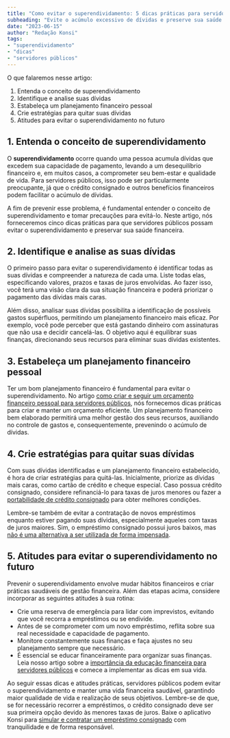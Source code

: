 ```yaml
---
title: "Como evitar o superendividamento: 5 dicas práticas para servidores públicos"
subheading: "Evite o acúmulo excessivo de dívidas e preserve sua saúde financeira."
date: "2023-06-15"
author: "Redação Konsi"
tags:
- "superendividamento"
- "dicas"
- "servidores públicos"
---
```


O que falaremos nesse artigo:

1. Entenda o conceito de superendividamento
2. Identifique e analise suas dívidas
3. Estabeleça um planejamento financeiro pessoal
4. Crie estratégias para quitar suas dívidas
5. Atitudes para evitar o superendividamento no futuro

## 1. Entenda o conceito de superendividamento

O **superendividamento** ocorre quando uma pessoa acumula dívidas que excedem sua capacidade de pagamento, levando a um desequilíbrio financeiro e, em muitos casos, a comprometer seu bem-estar e qualidade de vida. Para servidores públicos, isso pode ser particularmente preocupante, já que o crédito consignado e outros benefícios financeiros podem facilitar o acúmulo de dívidas.

A fim de prevenir esse problema, é fundamental entender o conceito de superendividamento e tomar precauções para evitá-lo. Neste artigo, nós forneceremos cinco dicas práticas para que servidores públicos possam evitar o superendividamento e preservar sua saúde financeira. 

## 2. Identifique e analise as suas dívidas

O primeiro passo para evitar o superendividamento é identificar todas as suas dívidas e compreender a natureza de cada uma. Liste todas elas, especificando valores, prazos e taxas de juros envolvidas. Ao fazer isso, você terá uma visão clara da sua situação financeira e poderá priorizar o pagamento das dívidas mais caras.

Além disso, analisar suas dívidas possibilita a identificação de possíveis gastos supérfluos, permitindo um planejamento financeiro mais eficaz. Por exemplo, você pode perceber que está gastando dinheiro com assinaturas que não usa e decidir cancelá-las. O objetivo aqui é equilibrar suas finanças, direcionando seus recursos para eliminar suas dívidas existentes.

## 3. Estabeleça um planejamento financeiro pessoal

Ter um bom planejamento financeiro é fundamental para evitar o superendividamento. No artigo [como criar e seguir um orçamento financeiro pessoal para servidores públicos](https://konsi.com.br/postagens/como-criar-e-seguir-um-oramento-financeiro-pessoal-para-servidores-pblicos.md), nós fornecemos dicas práticas para criar e manter um orçamento eficiente. Um planejamento financeiro bem elaborado permitirá uma melhor gestão dos seus recursos, auxiliando no controle de gastos e, consequentemente, prevenindo o acúmulo de dívidas.

## 4. Crie estratégias para quitar suas dívidas

Com suas dívidas identificadas e um planejamento financeiro estabelecido, é hora de criar estratégias para quitá-las. Inicialmente, priorize as dívidas mais caras, como cartão de crédito e cheque especial. Caso possua crédito consignado, considere refinanciá-lo para taxas de juros menores ou fazer a [portabilidade de crédito consignado](https://konsi.com.br/postagens/como-fazer-a-portabilidade-de-crdito-consignado-passo-a-passo.md) para obter melhores condições.

Lembre-se também de evitar a contratação de novos empréstimos enquanto estiver pagando suas dívidas, especialmente aqueles com taxas de juros maiores. Sim, o empréstimo consignado possui juros baixos, mas [não é uma alternativa a ser utilizada de forma impensada](https://konsi.com.br/postagens/evitar-dividas-com-consignado.md).

## 5. Atitudes para evitar o superendividamento no futuro

Prevenir o superendividamento envolve mudar hábitos financeiros e criar práticas saudáveis de gestão financeira. Além das etapas acima, considere incorporar as seguintes atitudes à sua rotina:

- Crie uma reserva de emergência para lidar com imprevistos, evitando que você recorra a empréstimos ou se endivide.
- Antes de se comprometer com um novo empréstimo, reflita sobre sua real necessidade e capacidade de pagamento.
- Monitore constantemente suas finanças e faça ajustes no seu planejamento sempre que necessário.
- É essencial se educar financeiramente para organizar suas finanças. Leia nosso artigo sobre a [importância da educação financeira para servidores públicos](https://konsi.com.br/postagens/a-importncia-da-educao-financeira-para-servidores-pblicos-e-como-implement-la-em-sua-vida.md) e comece a implementar as dicas em sua vida.

Ao seguir essas dicas e atitudes práticas, servidores públicos podem evitar o superendividamento e manter uma vida financeira saudável, garantindo maior qualidade de vida e realização de seus objetivos. Lembre-se de que, se for necessário recorrer a empréstimos, o crédito consignado deve ser sua primeira opção devido às menores taxas de juros. Baixe o aplicativo Konsi para [simular e contratar um empréstimo consignado](https://konsi.com.br/app) com tranquilidade e de forma responsável.